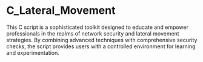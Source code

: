 # C_Lateral_Movement
This C script is a sophisticated toolkit designed to educate and empower professionals in the realms of network security and lateral movement strategies. By combining advanced techniques with comprehensive security checks, the script provides users with a controlled environment for learning and experimentation.
